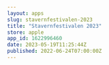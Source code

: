 ```yaml
---
layout: apps
slug: stavernfestivalen-2023
title: "Stavernfestivalen 2023"
store: apple
app_id: 1622996460
date: 2023-05-19T11:25:44Z
published: 2022-06-24T07:00:00Z
---
```

